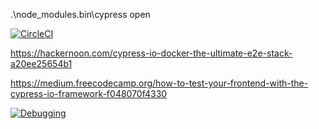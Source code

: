 .\node_modules\.bin\cypress open

[![CircleCI](https://circleci.com/gh/dipjyotimetia/CypressTest/tree/master.svg?style=svg)](https://circleci.com/gh/dipjyotimetia/CypressTest/tree/master)


https://hackernoon.com/cypress-io-docker-the-ultimate-e2e-stack-a20ee25654b1

https://medium.freecodecamp.org/how-to-test-your-frontend-with-the-cypress-io-framework-f048070f4330


[![Debugging](http://img.youtube.com/vi/H0XScE08hy/0.jpg)](https://www.youtube.com/watch?v=H0XScE08hy8&feature=youtu.be)
